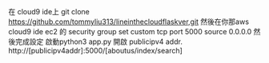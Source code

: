 在 cloud9 ide上 git clone https://github.com/tommyliu313/lineinthecloudflaskver,git
然後在你那aws cloud9 ide ec2 的 security group set custom tcp port 5000 source 0.0.0.0 
然後完成設定 啟動python3 app.py 開啟 publicipv4 addr.
http://[publicipv4addr]:5000/[aboutus/index/search]

